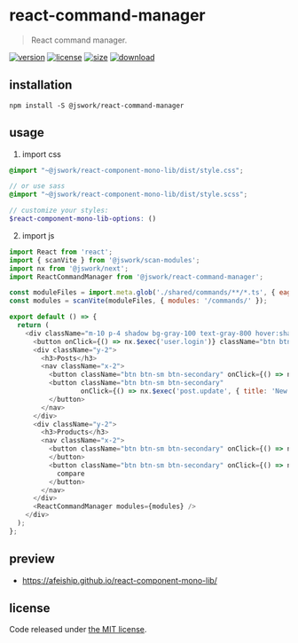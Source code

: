 # react-command-manager
> React command manager.

[![version][version-image]][version-url]
[![license][license-image]][license-url]
[![size][size-image]][size-url]
[![download][download-image]][download-url]

## installation
```shell
npm install -S @jswork/react-command-manager
```

## usage
1. import css
  ```scss
  @import "~@jswork/react-component-mono-lib/dist/style.css";

  // or use sass
  @import "~@jswork/react-component-mono-lib/dist/style.scss";

  // customize your styles:
  $react-component-mono-lib-options: ()
  ```
2. import js
  ```js
  import React from 'react';
  import { scanVite } from '@jswork/scan-modules';
  import nx from '@jswork/next';
  import ReactCommandManager from '@jswork/react-command-manager';

  const moduleFiles = import.meta.glob('./shared/commands/**/*.ts', { eager: true });
  const modules = scanVite(moduleFiles, { modules: '/commands/' });

  export default () => {
    return (
      <div className="m-10 p-4 shadow bg-gray-100 text-gray-800 hover:shadow-md transition-all">
        <button onClick={() => nx.$exec('user.login')} className="btn btn-primary">User Login</button>
        <div className="y-2">
          <h3>Posts</h3>
          <nav className="x-2">
            <button className="btn btn-sm btn-secondary" onClick={() => nx.$exec('post.create')}>New Post</button>
            <button className="btn btn-sm btn-secondary"
                    onClick={() => nx.$exec('post.update', { title: 'New Title' })}>Update Post
            </button>
          </nav>
        </div>
        <div className="y-2">
          <h3>Products</h3>
          <nav className="x-2">
            <button className="btn btn-sm btn-secondary" onClick={() => nx.$exec('productCompare.add')}>Add to compare
            </button>
            <button className="btn btn-sm btn-secondary" onClick={() => nx.$exec('productCompare.remove')}>Remove from
              compare
            </button>
          </nav>
        </div>
        <ReactCommandManager modules={modules} />
      </div>
    );
  };

  ```

## preview
- https://afeiship.github.io/react-component-mono-lib/

## license
Code released under [the MIT license](https://github.com/afeiship/react-component-mono-lib/blob/master/LICENSE.txt).

[version-image]: https://img.shields.io/npm/v/@jswork/react-component-mono-lib
[version-url]: https://npmjs.org/package/@jswork/react-component-mono-lib

[license-image]: https://img.shields.io/npm/l/@jswork/react-component-mono-lib
[license-url]: https://github.com/afeiship/react-component-mono-lib/blob/master/LICENSE.txt

[size-image]: https://img.shields.io/bundlephobia/minzip/@jswork/react-component-mono-lib
[size-url]: https://github.com/afeiship/react-component-mono-lib/blob/master/dist/react-component-mono-lib.min.js

[download-image]: https://img.shields.io/npm/dm/@jswork/react-component-mono-lib
[download-url]: https://www.npmjs.com/package/@jswork/react-component-mono-lib

